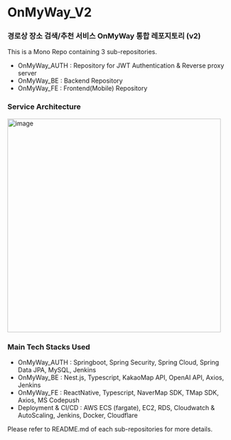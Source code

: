 # OnMyWay_V2
### 경로상 장소 검색/추천 서비스 OnMyWay 통합 레포지토리 (v2)

This is a Mono Repo containing 3 sub-repositories.

- OnMyWay_AUTH : Repository for JWT Authentication & Reverse proxy server
- OnMyWay_BE : Backend Repository
- OnMyWay_FE : Frontend(Mobile) Repository

### Service Architecture
<img width="480" alt="image" src="https://github.com/user-attachments/assets/16607980-d5a2-4b9d-8b09-9e347c169aa4">

### Main Tech Stacks Used
- OnMyWay_AUTH : Springboot, Spring Security, Spring Cloud, Spring Data JPA, MySQL, Jenkins
- OnMyWay_BE : Nest.js, Typescript, KakaoMap API, OpenAI API, Axios, Jenkins
- OnMyWay_FE : ReactNative, Typescript, NaverMap SDK, TMap SDK, Axios, MS Codepush
- Deployment & CI/CD : AWS ECS (fargate), EC2, RDS, Cloudwatch & AutoScaling, Jenkins, Docker, Cloudflare


Please refer to README.md of each sub-repositories for more details.
